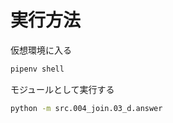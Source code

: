 
# 実行方法

仮想環境に入る

```bash
pipenv shell
```

モジュールとして実行する

```bash
python -m src.004_join.03_d.answer
```